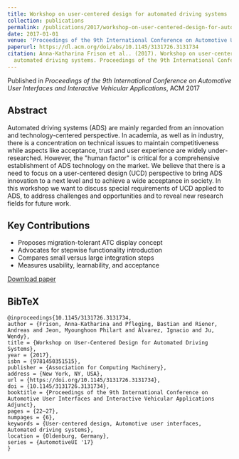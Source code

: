 ```yaml
---
title: Workshop on user-centered design for automated driving systems
collection: publications
permalink: /publications/2017/workshop-on-user-centered-design-for-automated-dri
date: 2017-01-01
venue: 'Proceedings of the 9th International Conference on Automotive User Interfaces and Interactive Vehicular Applications'
paperurl: https://dl.acm.org/doi/abs/10.1145/3131726.3131734
citation: Anna-Katharina Frison et al.. (2017). Workshop on user-centered design for
  automated driving systems. Proceedings of the 9th International Conference on Automotive User Interfaces and Interactive Vehicular Applications.
---
```


Published in *Proceedings of the 9th International Conference on Automotive User Interfaces and Interactive Vehicular Applications*, ACM 2017

## Abstract

Automated driving systems (ADS) are mainly regarded from an innovation and technology-centered perspective. In academia, as well as in industry, there is a concentration on technical issues to maintain competitiveness while aspects like acceptance, trust and user experience are widely under-researched. However, the "human factor" is critical for a comprehensive establishment of ADS technology on the market. We believe that there is a need to focus on a user-centered design (UCD) perspective to bring ADS innovation to a next level and to achieve a wide acceptance in society. In this workshop we want to discuss special requirements of UCD applied to ADS, to address challenges and opportunities and to reveal new research fields for future work.

## Key Contributions

* Proposes migration-tolerant ATC display concept
* Advocates for stepwise functionality introduction
* Compares small versus large integration steps
* Measures usability, learnability, and acceptance

[Download paper](https://dl.acm.org/doi/abs/10.1145/3131726.3131734)

## BibTeX

```
@inproceedings{10.1145/3131726.3131734,
author = {Frison, Anna-Katharina and Pfleging, Bastian and Riener, Andreas and Jeon, Myounghoon Philart and Alvarez, Ignacio and Ju, Wendy},
title = {Workshop on User-Centered Design for Automated Driving Systems},
year = {2017},
isbn = {9781450351515},
publisher = {Association for Computing Machinery},
address = {New York, NY, USA},
url = {https://doi.org/10.1145/3131726.3131734},
doi = {10.1145/3131726.3131734},
booktitle = {Proceedings of the 9th International Conference on Automotive User Interfaces and Interactive Vehicular Applications Adjunct},
pages = {22–27},
numpages = {6},
keywords = {User-centered design, Automotive user interfaces, Automated driving systems},
location = {Oldenburg, Germany},
series = {AutomotiveUI '17}
}
```